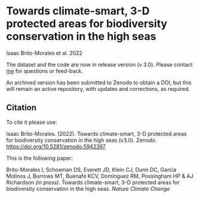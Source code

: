 # Towards climate-smart, 3-D protected areas for biodiversity conservation in the high seas

Isaac Brito-Morales et al. 2022

The dataset and the code are now in release version (v 3.0). Please contact [me](ibritomorales@gmail.com) for questions or feed-back.

An archived version has been submitted to Zenodo to obtain a DOI, but this will remain an active repository, with updates and corrections, as required.

## Citation

To cite it please use:

Isaac Brito-Morales. (2022). Towards climate-smart, 3-D protected areas for biodiversity conservation in the high seas (v3.0). Zenodo. https://doi.org/10.5281/zenodo.5942397

This is the following paper:

Brito-Morales I, Schoeman DS, Everett JD, Klein CJ, Dunn DC, García Molinos J, Burrows MT, Buenafe KCV, Dominguez RM, Possingham HP & AJ Richardson *(in press)*. Towards climate-smart, 3-D protected areas for biodiversity conservation in the high seas. *Nature Climate Change*